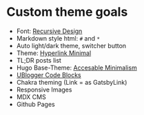 # Custom theme goals

- Font: [Recursive Design](https://www.recursive.design/)
- Markdown style html: `#` and `*`
- Auto light/dark theme, switcher button
- Theme: [Hyperlink Minimal](https://material.io/resources/color/#!/?view.left=0&view.right=1&primary.color=CFD8DC&secondary.color=3e1cff&primary.text.color=546E7A)
- TL;DR posts list
- Hugo Base-Theme: [Accesable Minimalism](https://themes.gohugo.io/accessible-minimalism-hugo-theme/)
- [UBlogger Code Blocks](https://ublogger.netlify.app/theme-documentation-built-in-shortcodes/)
- Chakra theming (Link = as GatsbyLink)
- Responsive Images
- MDX CMS
- Github Pages